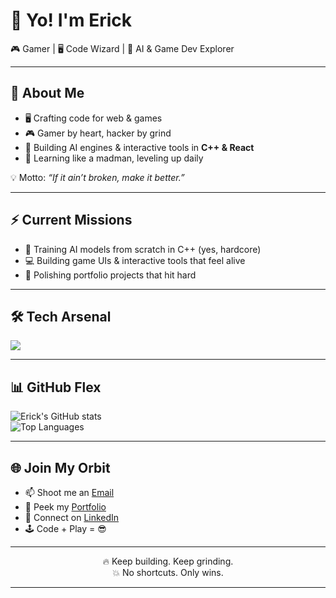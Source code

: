 # 👋 Yo! I'm Erick

🎮 Gamer | 🖥️ Code Wizard | 🚀 AI & Game Dev Explorer

---

## 🧠 About Me

- 🖥️ Crafting code for web & games  
- 🎮 Gamer by heart, hacker by grind  
- 🚀 Building AI engines & interactive tools in **C++ & React**  
- 📝 Learning like a madman, leveling up daily  

💡 Motto: *“If it ain’t broken, make it better.”*

---

## ⚡ Current Missions

- 🧩 Training AI models from scratch in C++ (yes, hardcore)  
- 💻 Building game UIs & interactive tools that feel alive  
- 🎯 Polishing portfolio projects that hit hard  

---

## 🛠️ Tech Arsenal

<img src="https://skillicons.dev/icons?i=cpp,js,react,nodejs,express,html,css,scss,vscode,visualstudio,git,docker,linux" />

---

## 📊 GitHub Flex

![Erick's GitHub stats](https://github-readme-stats.vercel.app/api?username=KingErick-Code&show_icons=true&theme=tokyonight)  
![Top Languages](https://github-readme-stats.vercel.app/api/top-langs/?username=KingErick-Code&layout=compact&theme=tokyonight)

---

## 🌐 Join My Orbit

- 📫 Shoot me an [Email](mailto:ericknjenga01@gmail.com)  
- 📝 Peek my [Portfolio](https://ericknjenga.netlify.app)  
- 💼 Connect on [LinkedIn](https://www.linkedin.com/in/erick-njenga)  
- 🕹️ Code + Play = 😎

---

<p align="center">
🔥 Keep building. Keep grinding. <br>
💥 No shortcuts. Only wins.  
</p>

---
